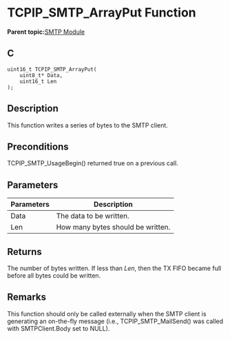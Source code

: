 # TCPIP\_SMTP\_ArrayPut Function

**Parent topic:**[SMTP Module](GUID-2B9B587D-5018-4CA9-AA8D-2395A2D004A5.md)

## C

```
uint16_t TCPIP_SMTP_ArrayPut(
    uint8_t* Data, 
    uint16_t Len
);
```

## Description

This function writes a series of bytes to the SMTP client.

## Preconditions

TCPIP\_SMTP\_UsageBegin\(\) returned true on a previous call.

## Parameters

|Parameters|Description|
|----------|-----------|
|Data|The data to be written.|
|Len|How many bytes should be written.|

## Returns

The number of bytes written. If less than *Len*, then the TX FIFO became full before all bytes could be written.

## Remarks

This function should only be called externally when the SMTP client is generating an on-the-fly message \(i.e., TCPIP\_SMTP\_MailSend\(\) was called with SMTPClient.Body set to NULL\).

